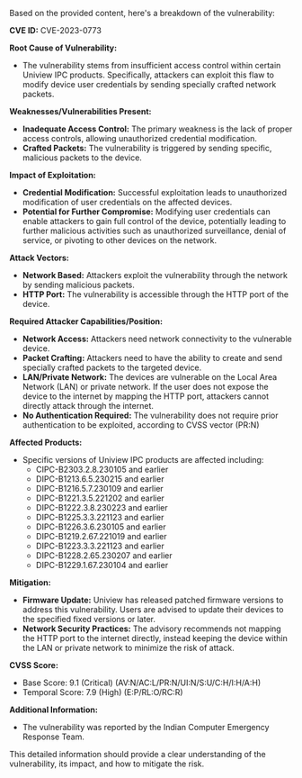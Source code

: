 Based on the provided content, here's a breakdown of the vulnerability:

**CVE ID:** CVE-2023-0773

**Root Cause of Vulnerability:**
- The vulnerability stems from insufficient access control within certain Uniview IPC products. Specifically, attackers can exploit this flaw to modify device user credentials by sending specially crafted network packets.

**Weaknesses/Vulnerabilities Present:**
- **Inadequate Access Control:** The primary weakness is the lack of proper access controls, allowing unauthorized credential modification.
- **Crafted Packets:** The vulnerability is triggered by sending specific, malicious packets to the device.

**Impact of Exploitation:**
- **Credential Modification:** Successful exploitation leads to unauthorized modification of user credentials on the affected devices.
- **Potential for Further Compromise:** Modifying user credentials can enable attackers to gain full control of the device, potentially leading to further malicious activities such as unauthorized surveillance, denial of service, or pivoting to other devices on the network.

**Attack Vectors:**
- **Network Based:** Attackers exploit the vulnerability through the network by sending malicious packets.
- **HTTP Port:** The vulnerability is accessible through the HTTP port of the device.

**Required Attacker Capabilities/Position:**
- **Network Access:** Attackers need network connectivity to the vulnerable device.
- **Packet Crafting:** Attackers need to have the ability to create and send specially crafted packets to the targeted device.
- **LAN/Private Network:**  The devices are vulnerable on the Local Area Network (LAN) or private network. If the user does not expose the device to the internet by mapping the HTTP port, attackers cannot directly attack through the internet.
- **No Authentication Required:** The vulnerability does not require prior authentication to be exploited, according to CVSS vector (PR:N)

**Affected Products:**
- Specific versions of Uniview IPC products are affected including:
    - CIPC-B2303.2.8.230105 and earlier
    - DIPC-B1213.6.5.230215 and earlier
    - DIPC-B1216.5.7.230109 and earlier
    - DIPC-B1221.3.5.221202 and earlier
    - DIPC-B1222.3.8.230223 and earlier
    - DIPC-B1225.3.3.221123 and earlier
    - DIPC-B1226.3.6.230105 and earlier
    - DIPC-B1219.2.67.221019 and earlier
    - DIPC-B1223.3.3.221123 and earlier
    - DIPC-B1228.2.65.230207 and earlier
    - DIPC-B1229.1.67.230104 and earlier

**Mitigation:**
- **Firmware Update:** Uniview has released patched firmware versions to address this vulnerability. Users are advised to update their devices to the specified fixed versions or later.
- **Network Security Practices:** The advisory recommends not mapping the HTTP port to the internet directly, instead keeping the device within the LAN or private network to minimize the risk of attack.

**CVSS Score:**

- Base Score: 9.1 (Critical) (AV:N/AC:L/PR:N/UI:N/S:U/C:H/I:H/A:H)
- Temporal Score: 7.9 (High) (E:P/RL:O/RC:R)

**Additional Information:**
- The vulnerability was reported by the Indian Computer Emergency Response Team.

This detailed information should provide a clear understanding of the vulnerability, its impact, and how to mitigate the risk.